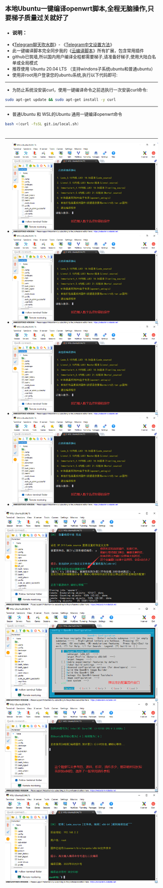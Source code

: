 ## 本地Ubuntu一键编译openwrt脚本,全程无脑操作,只要梯子质量过关就好了

- ### 说明：
- 《[Telegram聊天吹水群](https://t.me/heiheiheio)》- 《[Telegram中文设置方法](https://github.com/danshui-git/shuoming/blob/master/tele.md)》
- 此一键编译脚本完全同步我的《[云编译脚本](https://github.com/281677160/build-actions)》所有扩展，包含常用插件
- github已筑墙,所以国内用户编译全程都需要梯子,请准备好梯子,使用大陆白名单或全局模式
- 推荐使用 Ubuntu 20.04 LTS （支持windons子系统ubuntu和普通ubuntu）
- 使用非root用户登录您的ubuntu系统,执行以下代码即可:

---
- 为防止系统没安装curl，使用一键编译命令之前选执行一次安装curl命令:
```sh
sudo apt-get update && sudo apt-get install -y curl
```
---
- 普通Ubuntu 和 WSL的Ubuntu 通用一键编译openwrt命令
```sh
bash <(curl -fsSL git.io/local.sh)
```
#
---
- <img src="https://github.com/281677160/bendi/blob/main/doc/2.png" />
- <img src="https://github.com/281677160/bendi/blob/main/doc/2.png" />
- <img src="https://github.com/281677160/bendi/blob/main/doc/2.png" />
- <img src="https://github.com/281677160/bendi/blob/main/doc/2.png" />
 <img src="https://github.com/281677160/bendi/blob/main/doc/5.png" />
 <img src="https://github.com/281677160/bendi/blob/main/doc/6.png" />
 <img src="https://github.com/281677160/bendi/blob/main/doc/7.png" />
 <img src="https://github.com/281677160/bendi/blob/main/doc/8.png" />

